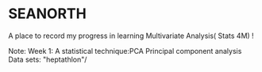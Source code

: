 # SEANORTH

A place to record my progress in learning Multivariate Analysis( Stats 4M) !

Note:
Week 1: A statistical technique:PCA
Principal component analysis
Data sets: "heptathlon"/
